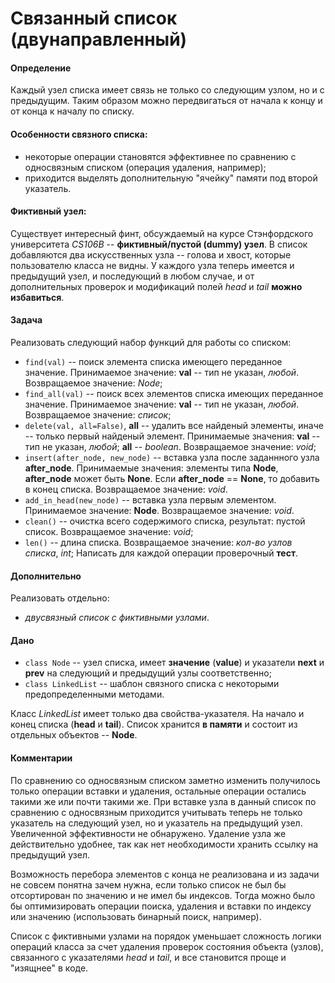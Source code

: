 # Связанный список (двунаправленный)

#### Определение

Каждый узел списка имеет связь не только со следующим узлом, но и с предыдущим. Таким образом можно передвигаться от начала к концу и от конца к началу по списку.

#### Особенности связного списка:

- некоторые операции становятся эффективнее по сравнению с односвязным списком (операция удаления, например);
- приходится выделять дополнительную "ячейку" памяти под второй указатель.

#### Фиктивный узел:

Существует интересный финт, обсуждаемый на курсе Стэнфордского университета _CS106B_ -- __фиктивный/пустой (dummy) узел__.
В список добавляются два искусственных узла -- голова и хвост, которые пользователю класса не видны.
У каждого узла теперь имеется и предыдущий узел, и последующий в любом случае, и от дополнительных проверок и модификаций полей _head_ и _tail_ __можно избавиться__.

#### Задача

Реализовать следующий набор функций для работы со списком:

- `find(val)` -- поиск элемента списка имеющего переданное значение. Принимаемое значение: __val__ -- тип не указан, _любой_. Возвращаемое значение: _Node_;
- `find_all(val)` -- поиск всех элементов списка имеющих переданное значение. Принимаемое значение: __val__ -- тип не указан, _любой_. Возвращаемое значение: _список_;
- `delete(val, all=False)`, __all__ -- удалить все найденый элементы, иначе -- только первый найденый элемент. Принимаемые значения: __val__ -- тип не указан, _любой_; __all__ -- _boolean_. Возвращаемое значение: _void_;
- `insert(after_node, new_node)` -- вставка узла после заданнного узла __after_node__. Принимаемые значения: элементы типа __Node__, __after_node__ может быть __None__. Если __after_node__ == __None__, то добавить в конец списка. Возвращаемое значение: _void_.
- `add_in_head(new_node)` -- вставка узла первым элементом. Принимаемое значение: __Node__. Возвращаемое значение: _void_.
- `clean()` -- очистка всего содержимого списка, результат: пустой список. Возвращаемое значение: _void_;
- `len()` -- длина списка. Возвращаемое значение: _кол-во узлов списка_, _int_;
Написать для каждой операции проверочный __тест__.

#### Дополнительно

Реализовать отдельно:

- _двусвязный список с фиктивными узлами_.

#### Дано

- `class Node` -- узел списка, имеет __значение__ (__value__) и указатели __next__ и __prev__ на следующий и предыдущий узлы соответственно;
- `class LinkedList` -- шаблон связного списка с некоторыми предопределенными методами.

Класс _LinkedList_ имеет только два свойства-указателя. На начало и конец списка (__head__ и __tail__). Список хранится __в памяти__ и состоит из отдельных объектов -- __Node__.

#### Комментарии

По сравнению со односвязным списком заметно изменить получилось только операции вставки и удаления, остальные операции остались такими же или почти такими же.
При вставке узла в данный список по сравнению с односвязным приходится учитывать теперь не только указатель на следующий узел, но и указатель на предыдущий узел. Увеличенной эффективности не обнаружено. Удаление узла же действительно удобнее, так как нет необходимости хранить ссылку на предыдущий узел.

Возможность перебора элементов с конца не реализована и из задачи не совсем понятна зачем нужна, если только список не был бы отсортирован по значению и не имел бы индексов. Тогда можно было бы оптимизировать операции поиска, удаления и вставки по индексу или значению (использовать бинарный поиск, например).

Список с фиктивными узлами на порядок уменьшает сложность логики операций класса за счет удаления проверок состояния объекта (узлов), связанного с указателями _head_ и _tail_, и все становится проще и "изящнее" в коде.
